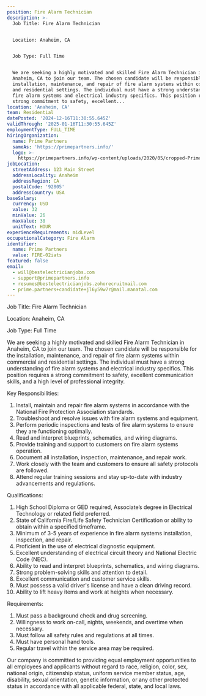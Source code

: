 ```yaml
---
position: Fire Alarm Technician
description: >-
  Job Title: Fire Alarm Technician


  Location: Anaheim, CA


  Job Type: Full Time


  We are seeking a highly motivated and skilled Fire Alarm Technician in
  Anaheim, CA to join our team. The chosen candidate will be responsible for the
  installation, maintenance, and repair of fire alarm systems within commercial
  and residential settings. The individual must have a strong understanding of
  fire alarm systems and electrical industry specifics. This position requires a
  strong commitment to safety, excellent...
location: 'Anaheim, CA'
team: Residential
datePosted: '2024-12-16T11:30:55.645Z'
validThrough: '2025-01-16T11:30:55.645Z'
employmentType: FULL_TIME
hiringOrganization:
  name: Prime Partners
  sameAs: 'https://primepartners.info/'
  logo: >-
    https://primepartners.info/wp-content/uploads/2020/05/cropped-Prime-Partners-Logo-NO-BG-1-1.png
jobLocation:
  streetAddress: 123 Main Street
  addressLocality: Anaheim
  addressRegion: CA
  postalCode: '92805'
  addressCountry: USA
baseSalary:
  currency: USD
  value: 32
  minValue: 26
  maxValue: 38
  unitText: HOUR
experienceRequirements: midLevel
occupationalCategory: Fire Alarm
identifier:
  name: Prime Partners
  value: FIRE-02iats
featured: false
email:
  - will@bestelectricianjobs.com
  - support@primepartners.info
  - resumes@bestelectricianjobs.zohorecruitmail.com
  - prime.partners+candidate+jl6y59w7r@mail.manatal.com
---
```




Job Title: Fire Alarm Technician

Location: Anaheim, CA

Job Type: Full Time

We are seeking a highly motivated and skilled Fire Alarm Technician in Anaheim, CA to join our team. The chosen candidate will be responsible for the installation, maintenance, and repair of fire alarm systems within commercial and residential settings. The individual must have a strong understanding of fire alarm systems and electrical industry specifics. This position requires a strong commitment to safety, excellent communication skills, and a high level of professional integrity.

Key Responsibilities:

1. Install, maintain and repair fire alarm systems in accordance with the National Fire Protection Association standards.
2. Troubleshoot and resolve issues with fire alarm systems and equipment.
3. Perform periodic inspections and tests of fire alarm systems to ensure they are functioning optimally.
4. Read and interpret blueprints, schematics, and wiring diagrams.
5. Provide training and support to customers on fire alarm systems operation.
6. Document all installation, inspection, maintenance, and repair work.
7. Work closely with the team and customers to ensure all safety protocols are followed.
8. Attend regular training sessions and stay up-to-date with industry advancements and regulations.

Qualifications:

1. High School Diploma or GED required, Associate’s degree in Electrical Technology or related field preferred.
2. State of California Fire/Life Safety Technician Certification or ability to obtain within a specified timeframe.
3. Minimum of 3-5 years of experience in fire alarm systems installation, inspection, and repair.
4. Proficient in the use of electrical diagnostic equipment.
5. Excellent understanding of electrical circuit theory and National Electric Code (NEC).
6. Ability to read and interpret blueprints, schematics, and wiring diagrams.
7. Strong problem-solving skills and attention to detail.
8. Excellent communication and customer service skills.
9. Must possess a valid driver's license and have a clean driving record.
10. Ability to lift heavy items and work at heights when necessary.

Requirements:

1. Must pass a background check and drug screening.
2. Willingness to work on-call, nights, weekends, and overtime when necessary.
3. Must follow all safety rules and regulations at all times.
4. Must have personal hand tools.
5. Regular travel within the service area may be required.

Our company is committed to providing equal employment opportunities to all employees and applicants without regard to race, religion, color, sex, national origin, citizenship status, uniform service member status, age, disability, sexual orientation, genetic information, or any other protected status in accordance with all applicable federal, state, and local laws.
